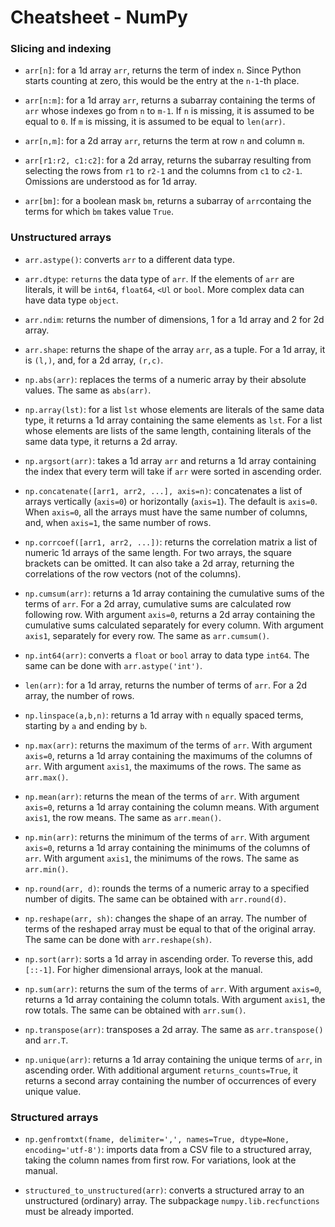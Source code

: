 # Cheatsheet - NumPy

### Slicing and indexing

* `arr[n]`: for a 1d array `arr`, returns the term of index `n`. Since Python starts counting at zero, this would be the entry at the `n-1`-th place.

* `arr[n:m]`: for a 1d array `arr`, returns a subarray containing the terms of `arr` whose indexes go from `n` to `m-1`. If `n` is missing, it is assumed to be equal to `0`. If `m` is missing, it is assumed to be equal to `len(arr)`.

* `arr[n,m]`: for a 2d array `arr`, returns the term at row `n` and  column `m`.

* `arr[r1:r2, c1:c2]`: for a 2d array, returns the subarray resulting from selecting the rows from `r1` to `r2-1` and the columns from `c1` to `c2-1`. Omissions are understood as for 1d array.

* `arr[bm]`: for a boolean mask `bm`, returns a subarray of `arr`containg the terms for which `bm` takes value `True`. 

### Unstructured arrays

* `arr.astype()`: converts `arr` to a different data type.

* `arr.dtype`: `returns` the data type of `arr`. If the elements of `arr` are literals, it will be `int64`, `float64`, `<Ul` or `bool`. More complex data can have data type `object`.

* `arr.ndim`: returns the number of dimensions, 1 for a 1d array and 2 for 2d array.

* `arr.shape`: returns the shape of the array `arr`, as a tuple. For a 1d array, it is `(l,)`, and, for a 2d array, `(r,c)`.

* `np.abs(arr)`: replaces the terms of a numeric array by their absolute values. The same as `abs(arr)`.

* `np.array(lst)`: for a list `lst` whose elements are literals of the same data type, it returns a 1d array containing the same elements as `lst`. For a list whose elements are lists of the same length, containing literals of the same data type, it returns a 2d array.

* `np.argsort(arr)`: takes a 1d array `arr` and returns a 1d array containing the index that every term will take if `arr` were sorted in ascending order.

* `np.concatenate([arr1, arr2, ...], axis=n)`: concatenates a list of arrays vertically (`axis=0`) or horizontally (`axis=1`). The default is `axis=0`. When `axis=0`, all the arrays must have the same number of columns, and, when `axis=1`, the same number of rows.

* `np.corrcoef([arr1, arr2, ...])`: returns the correlation matrix a list of numeric 1d arrays of the same length. For two arrays, the square brackets can be omitted. It can also take a 2d array, returning the correlations of the row vectors (not of the columns).

* `np.cumsum(arr)`: returns a 1d array containing the cumulative sums of the terms of `arr`. For a 2d array, cumulative sums are calculated row following row. With argument `axis=0`, returns a 2d array containing the cumulative sums calculated separately for every column. With argument `axis1`, separately for every row. The same as `arr.cumsum()`.

* `np.int64(arr)`: converts a `float` or `bool` array to data type `int64`. The same can be done with `arr.astype('int')`.

* `len(arr)`: for a 1d array, returns the number of terms of `arr`. For a 2d array, the number of rows.

* `np.linspace(a,b,n)`: returns a 1d array with `n` equally spaced terms, starting by `a` and ending by `b`.

* `np.max(arr)`: returns the maximum of the terms of `arr`. With argument `axis=0`, returns a 1d array containing the maximums of the columns of `arr`. With argument `axis1`, the maximums of the rows. The same as `arr.max()`.

* `np.mean(arr)`: returns the mean of the terms of `arr`. With argument `axis=0`, returns a 1d array containing the column means. With argument `axis1`, the row means. The same as `arr.mean()`.

* `np.min(arr)`: returns the minimum of the terms of `arr`. With argument `axis=0`, returns a 1d array containing the minimums of the columns of `arr`. With argument `axis1`, the minimums of the rows.  The same as `arr.min()`.

* `np.round(arr, d)`: rounds the terms of a numeric array to a specified number of digits. The same can be obtained with `arr.round(d)`.

* `np.reshape(arr, sh)`: changes the shape of an array. The number of terms of the reshaped array must be equal to that of the original array. The same can be done with `arr.reshape(sh)`.

* `np.sort(arr)`: sorts a 1d array in ascending order. To reverse this, add `[::-1]`. For higher dimensional arrays, look at the manual.

* `np.sum(arr)`: returns the sum of the terms of `arr`. With argument `axis=0`, returns a 1d array containing the column totals. With argument `axis1`, the row totals.  The same can be obtained with `arr.sum()`.

* `np.transpose(arr)`: transposes a 2d array. The same as `arr.transpose()` and `arr.T`.

* `np.unique(arr)`: returns a 1d array containing the unique terms of `arr`, in ascending order. With additional argument `returns_counts=True`, it returns a second array containing the number of occurrences of every unique value.

### Structured arrays

* `np.genfromtxt(fname, delimiter=',', names=True, dtype=None, encoding='utf-8')`: imports data from a CSV file to a structured array, taking the column names from first row. For variations, look at the manual.

* `structured_to_unstructured(arr)`: converts a structured array to an unstructured (ordinary) array. The subpackage `numpy.lib.recfunctions` must be already imported.
